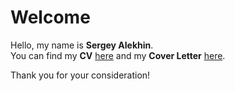 # Welcome

Hello, my name is **Sergey Alekhin**.  
You can find my **CV** [here](./CV_Alokhin.md) and my **Cover Letter** [here](./Cover%20Letter%20Maker.md). 

Thank you for your consideration!

